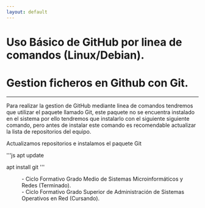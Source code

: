 ```yaml
---
layout: default
---
```


# [](#header-1)Uso Básico de GitHub por linea de comandos (Linux/Debian).
# [](#header-2)Gestion ficheros en Github con Git.
***
Para realizar la gestion de GitHub mediante linea de comandos tendremos que utilizar el paquete llamado Git, este paquete no se encuentra instalado en el sistema por ello tendremos que instalarlo con el siguiente siguiente comando, pero antes de instalar este comando es recomendable actualizar la lista de repositorios del equipo.
<dl>
<dt>Actualizamos repositorios e instalamos el paquete Git</dt>

'''js
apt update

apt install git
'''

<dt></dt>


<dd>- Ciclo Formativo Grado Medio de Sistemas Microinformáticos y Redes (Terminado).</dd>
<dd>- Ciclo Formativo Grado Superior de Administración de Sistemas Operativos en Red (Cursando).</dd>
</dl>
